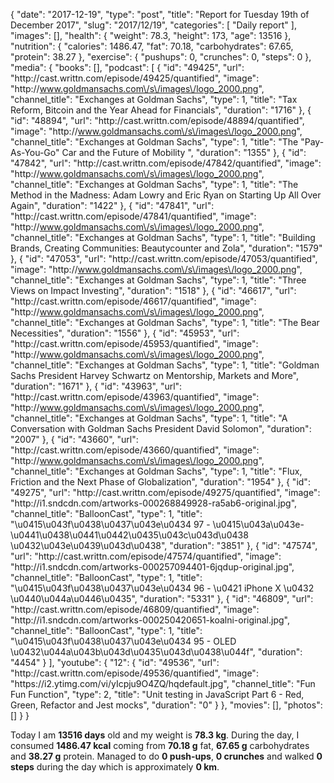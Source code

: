 {
    "date": "2017-12-19",
    "type": "post",
    "title": "Report for Tuesday 19th of December 2017",
    "slug": "2017\/12\/19",
    "categories": [
        "Daily report"
    ],
    "images": [],
    "health": {
        "weight": 78.3,
        "height": 173,
        "age": 13516
    },
    "nutrition": {
        "calories": 1486.47,
        "fat": 70.18,
        "carbohydrates": 67.65,
        "protein": 38.27
    },
    "exercise": {
        "pushups": 0,
        "crunches": 0,
        "steps": 0
    },
    "media": {
        "books": [],
        "podcast": [
            {
                "id": "49425",
                "url": "http:\/\/cast.writtn.com\/episode\/49425\/quantified",
                "image": "http:\/\/www.goldmansachs.com\/s\/images\/logo_2000.png",
                "channel_title": "Exchanges at Goldman Sachs",
                "type": 1,
                "title": "Tax Reform, Bitcoin and the Year Ahead for Financials",
                "duration": "1716"
            },
            {
                "id": "48894",
                "url": "http:\/\/cast.writtn.com\/episode\/48894\/quantified",
                "image": "http:\/\/www.goldmansachs.com\/s\/images\/logo_2000.png",
                "channel_title": "Exchanges at Goldman Sachs",
                "type": 1,
                "title": "The \"Pay-As-You-Go\" Car and the Future of Mobility ",
                "duration": "1355"
            },
            {
                "id": "47842",
                "url": "http:\/\/cast.writtn.com\/episode\/47842\/quantified",
                "image": "http:\/\/www.goldmansachs.com\/s\/images\/logo_2000.png",
                "channel_title": "Exchanges at Goldman Sachs",
                "type": 1,
                "title": "The Method in the Madness: Adam Lowry and Eric Ryan on Starting Up All Over Again",
                "duration": "1422"
            },
            {
                "id": "47841",
                "url": "http:\/\/cast.writtn.com\/episode\/47841\/quantified",
                "image": "http:\/\/www.goldmansachs.com\/s\/images\/logo_2000.png",
                "channel_title": "Exchanges at Goldman Sachs",
                "type": 1,
                "title": "Building Brands, Creating Communities: Beautycounter and Zola",
                "duration": "1579"
            },
            {
                "id": "47053",
                "url": "http:\/\/cast.writtn.com\/episode\/47053\/quantified",
                "image": "http:\/\/www.goldmansachs.com\/s\/images\/logo_2000.png",
                "channel_title": "Exchanges at Goldman Sachs",
                "type": 1,
                "title": "Three Views on Impact Investing",
                "duration": "1518"
            },
            {
                "id": "46617",
                "url": "http:\/\/cast.writtn.com\/episode\/46617\/quantified",
                "image": "http:\/\/www.goldmansachs.com\/s\/images\/logo_2000.png",
                "channel_title": "Exchanges at Goldman Sachs",
                "type": 1,
                "title": "The Bear Necessities",
                "duration": "1556"
            },
            {
                "id": "45953",
                "url": "http:\/\/cast.writtn.com\/episode\/45953\/quantified",
                "image": "http:\/\/www.goldmansachs.com\/s\/images\/logo_2000.png",
                "channel_title": "Exchanges at Goldman Sachs",
                "type": 1,
                "title": "Goldman Sachs President Harvey Schwartz on Mentorship, Markets and More",
                "duration": "1671"
            },
            {
                "id": "43963",
                "url": "http:\/\/cast.writtn.com\/episode\/43963\/quantified",
                "image": "http:\/\/www.goldmansachs.com\/s\/images\/logo_2000.png",
                "channel_title": "Exchanges at Goldman Sachs",
                "type": 1,
                "title": "A Conversation with Goldman Sachs President David Solomon",
                "duration": "2007"
            },
            {
                "id": "43660",
                "url": "http:\/\/cast.writtn.com\/episode\/43660\/quantified",
                "image": "http:\/\/www.goldmansachs.com\/s\/images\/logo_2000.png",
                "channel_title": "Exchanges at Goldman Sachs",
                "type": 1,
                "title": "Flux, Friction and the Next Phase of Globalization",
                "duration": "1954"
            },
            {
                "id": "49275",
                "url": "http:\/\/cast.writtn.com\/episode\/49275\/quantified",
                "image": "http:\/\/i1.sndcdn.com\/artworks-000268849928-ra5ab6-original.jpg",
                "channel_title": "BalloonCast",
                "type": 1,
                "title": "\u0415\u043f\u0438\u0437\u043e\u0434 97 - \u0415\u043a\u043e-\u0441\u0438\u0441\u0442\u0435\u043c\u043d\u0438 \u0432\u043e\u0439\u043d\u0438",
                "duration": "3851"
            },
            {
                "id": "47574",
                "url": "http:\/\/cast.writtn.com\/episode\/47574\/quantified",
                "image": "http:\/\/i1.sndcdn.com\/artworks-000257094401-6jqdup-original.jpg",
                "channel_title": "BalloonCast",
                "type": 1,
                "title": "\u0415\u043f\u0438\u0437\u043e\u0434 96 - \u0421 iPhone X \u0432 \u0440\u044a\u0446\u0435",
                "duration": "5331"
            },
            {
                "id": "46809",
                "url": "http:\/\/cast.writtn.com\/episode\/46809\/quantified",
                "image": "http:\/\/i1.sndcdn.com\/artworks-000250420651-koalni-original.jpg",
                "channel_title": "BalloonCast",
                "type": 1,
                "title": "\u0415\u043f\u0438\u0437\u043e\u0434 95 - OLED \u0432\u044a\u043b\u043d\u0435\u043d\u0438\u044f",
                "duration": "4454"
            }
        ],
        "youtube": {
            "12": {
                "id": "49536",
                "url": "http:\/\/cast.writtn.com\/episode\/49536\/quantified",
                "image": "https:\/\/i2.ytimg.com\/vi\/yIcpju9O4ZQ\/hqdefault.jpg",
                "channel_title": "Fun Fun Function",
                "type": 2,
                "title": "Unit testing in JavaScript Part 6 - Red, Green, Refactor and Jest mocks",
                "duration": "0"
            }
        },
        "movies": [],
        "photos": []
    }
}

Today I am <strong>13516 days</strong> old and my weight is <strong>78.3 kg</strong>. During the day, I consumed <strong>1486.47 kcal</strong> coming from <strong>70.18 g</strong> fat, <strong>67.65 g</strong> carbohydrates and <strong>38.27 g</strong> protein. Managed to do <strong>0 push-ups</strong>, <strong>0 crunches</strong> and walked <strong>0 steps</strong> during the day which is approximately <strong>0 km</strong>.